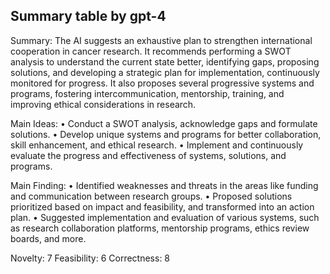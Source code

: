 ## Summary table by gpt-4
Summary: 
The AI suggests an exhaustive plan to strengthen international cooperation in cancer research. It recommends performing a SWOT analysis to understand the current state better, identifying gaps, proposing solutions, and developing a strategic plan for implementation, continuously monitored for progress. It also proposes several progressive systems and programs, fostering intercommunication, mentorship, training, and improving ethical considerations in research.

Main Ideas: 
• Conduct a SWOT analysis, acknowledge gaps and formulate solutions.
• Develop unique systems and programs for better collaboration, skill enhancement, and ethical research.
• Implement and continuously evaluate the progress and effectiveness of systems, solutions, and programs.

Main Finding:
• Identified weaknesses and threats in the areas like funding and communication between research groups.
• Proposed solutions prioritized based on impact and feasibility, and transformed into an action plan.
• Suggested implementation and evaluation of various systems, such as research collaboration platforms, mentorship programs, ethics review boards, and more.

Novelty: 7
Feasibility: 6
Correctness: 8